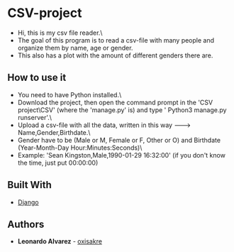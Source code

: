 # CSV-project
* Hi, this is my csv file reader.\
* The goal of this program is to read a csv-file with many people and organize them by name, age or gender.
* This also has a plot with the amount of different genders there are.

## How to use it
* You need to have Python installed.\
* Download the project, then open the command prompt in the 'CSV project\CSV' (where the 'manage.py' is) and type ' Python3 manage.py runserver'.\
* Upload a csv-file with all the data, written in this way ---> Name,Gender,Birthdate.\
* Gender have to be (Male or M, Female or F, Other or O) and Birthdate (Year-Month-Day Hour:Minutes:Seconds)\
* Example: 'Sean Kingston,Male,1990-01-29 16:32:00' (if you don't know the time, just put 00:00:00)
 

## Built With

* [Django](https://docs.djangoproject.com/en/4.1/)

## Authors

* **Leonardo Alvarez** - [oxisakre](https://github.com/oxisakre)